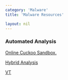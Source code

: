```yaml
---
category: 'Malware'
title: 'Malware Resources'

layout: nil
---
```


### Automated Analysis

[Online Cuckoo Sandbox.](https://sandbox.pikker.ee/)

[Hybrid Analysis](https://www.hybrid-analysis.com/)

[VT](https://www.virustotal.com/gui/home/upload)


